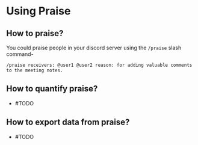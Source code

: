 # Using Praise

## How to praise?
You could praise people in your discord server using the `/praise` slash command-
```
/praise receivers: @user1 @user2 reason: for adding valuable comments to the meeting notes.
```

## How to quantify praise?
- #TODO

## How to export data from praise?
- #TODO
